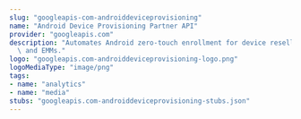 ```yaml
---
slug: "googleapis-com-androiddeviceprovisioning"
name: "Android Device Provisioning Partner API"
provider: "googleapis.com"
description: "Automates Android zero-touch enrollment for device resellers, customers,\
  \ and EMMs."
logo: "googleapis.com-androiddeviceprovisioning-logo.png"
logoMediaType: "image/png"
tags:
- name: "analytics"
- name: "media"
stubs: "googleapis.com-androiddeviceprovisioning-stubs.json"
---
```

